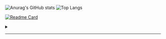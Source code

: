 ![Anurag's GitHub stats](https://github-readme-stats.vercel.app/api?username=darko5r&theme=transparent&show_icons=true&hide_border=true&text_bold=true&card_width=200) ![Top Langs](https://github-readme-stats.vercel.app/api/top-langs/?username=darko5r&layout=compact&theme=transparent&hide_border=true&text_bold=true&card_width=280)

[![Readme Card](https://github-readme-stats.vercel.app/api/pin/?username=darko5r&repo=darko5r/darko5r.github.io)](https://github.com/darko5r/darko5r/darko5r.github.io)



<details>
<summary>

_______

</summary>

Check later...

</details>

